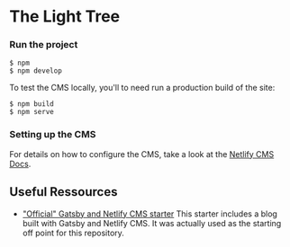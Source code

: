 # The Light Tree

### Run the project

```
$ npm
$ npm develop
```

To test the CMS locally, you'll to need run a production build of the site:

```
$ npm build
$ npm serve
```

### Setting up the CMS

For details on how to configure the CMS, take a look at the [Netlify CMS Docs](https://www.netlifycms.org/docs/intro).

## Useful Ressources
- ["Official" Gatsby and Netlify CMS starter](https://github.com/netlify-templates/gatsby-starter-netlify-cms)
This starter includes a blog built with Gatsby and Netlify CMS. It was actually used as the starting off point for this repository.